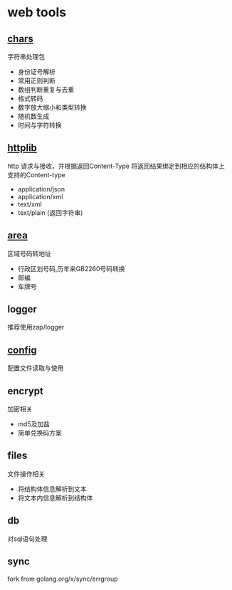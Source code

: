 # web tools

## [chars](https://github.com/vgmdj/utils/tree/master/chars)

字符串处理包

- 身份证号解析
- 常用正则判断
- 数组判断重复与去重
- 格式转码
- 数字放大缩小和类型转换
- 随机数生成
- 时间与字符转换

## [httplib](https://github.com/vgmdj/utils/tree/master/httplib)

http 请求与接收，并根据返回Content-Type 将返回结果绑定到相应的结构体上
支持的Content-type

- application/json
- application/xml
- text/xml
- text/plain (返回字符串)

## [area](https://github.com/vgmdj/utils/tree/master/area)

区域号码转地址

- 行政区划号码,历年来GB2260号码转换
- 邮编
- 车牌号

## logger

推荐使用zap/logger

## [config](https://github.com/vgmdj/utils/tree/master/config)

配置文件读取与使用

## encrypt

加密相关

- md5及加盐
- 简单兑换码方案

## files

文件操作相关

- 将结构体信息解析到文本
- 将文本内信息解析到结构体

## db

对sql语句处理

## sync

fork from golang.org/x/sync/errgroup
